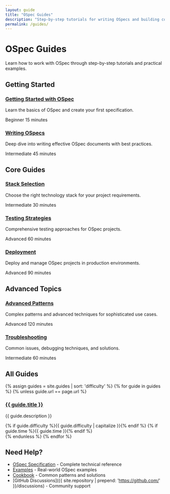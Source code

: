 ```yaml
---
layout: guide
title: "OSpec Guides"
description: "Step-by-step tutorials for writing OSpecs and building compatible agents"
permalink: /guides/
---
```


# OSpec Guides

Learn how to work with OSpec through step-by-step tutorials and practical examples.

## Getting Started

<div class="guide-list">
  <div class="guide-item">
    <h3><a href="/guides/getting-started/">Getting Started with OSpec</a></h3>
    <p>Learn the basics of OSpec and create your first specification.</p>
    <span class="difficulty beginner">Beginner</span>
    <span class="time">15 minutes</span>
  </div>
  
  <div class="guide-item">
    <h3><a href="/guides/writing-ospecs/">Writing OSpecs</a></h3>
    <p>Deep dive into writing effective OSpec documents with best practices.</p>
    <span class="difficulty intermediate">Intermediate</span>
    <span class="time">45 minutes</span>
  </div>
</div>

## Core Guides

<div class="guide-list">
  <div class="guide-item">
    <h3><a href="/guides/stack-selection/">Stack Selection</a></h3>
    <p>Choose the right technology stack for your project requirements.</p>
    <span class="difficulty intermediate">Intermediate</span>
    <span class="time">30 minutes</span>
  </div>
  
  <div class="guide-item">
    <h3><a href="/guides/testing-strategies/">Testing Strategies</a></h3>
    <p>Comprehensive testing approaches for OSpec projects.</p>
    <span class="difficulty advanced">Advanced</span>
    <span class="time">60 minutes</span>
  </div>
  
  <div class="guide-item">
    <h3><a href="/guides/deployment/">Deployment</a></h3>
    <p>Deploy and manage OSpec projects in production environments.</p>
    <span class="difficulty advanced">Advanced</span>
    <span class="time">90 minutes</span>
  </div>
</div>

## Advanced Topics

<div class="guide-list">
  <div class="guide-item">
    <h3><a href="/guides/advanced-patterns/">Advanced Patterns</a></h3>
    <p>Complex patterns and advanced techniques for sophisticated use cases.</p>
    <span class="difficulty advanced">Advanced</span>
    <span class="time">120 minutes</span>
  </div>
  
  <div class="guide-item">
    <h3><a href="/guides/troubleshooting/">Troubleshooting</a></h3>
    <p>Common issues, debugging techniques, and solutions.</p>
    <span class="difficulty intermediate">Intermediate</span>
    <span class="time">60 minutes</span>
  </div>
</div>

## All Guides

{% assign guides = site.guides | sort: 'difficulty' %}
{% for guide in guides %}
  {% unless guide.url == page.url %}
  <div class="guide-item">
    <h3><a href="{{ guide.url | relative_url }}">{{ guide.title }}</a></h3>
    <p>{{ guide.description }}</p>
    {% if guide.difficulty %}<span class="difficulty {{ guide.difficulty }}">{{ guide.difficulty | capitalize }}</span>{% endif %}
    {% if guide.time %}<span class="time">{{ guide.time }}</span>{% endif %}
  </div>
  {% endunless %}
{% endfor %}

## Need Help?

- [OSpec Specification](/specification/) - Complete technical reference
- [Examples](/examples/) - Real-world OSpec examples  
- [Cookbook](/cookbook/) - Common patterns and solutions
- [GitHub Discussions]({{ site.repository | prepend: 'https://github.com/' }}/discussions) - Community support